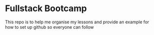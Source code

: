 # Fullstack Bootcamp


This repo is to help me organise my lessons and provide an example for how to set up github so everyone can follow
